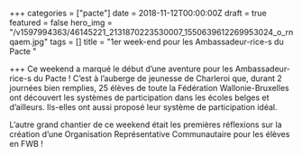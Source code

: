 +++
categories = ["pacte"]
date = 2018-11-12T00:00:00Z
draft = true
featured = false
hero_img = "/v1597994363/46145221_2131870223530007_1550639612269953024_o_rnqaem.jpg"
tags = []
title = "1er week-end pour les Ambassadeur-rice-s du Pacte "

+++
Ce weekend a marqué le début d’une aventure pour les Ambassadeur-rice-s du Pacte ! C’est à l’auberge de jeunesse de Charleroi que, durant 2 journées bien remplies, 25 élèves de toute la Fédération Wallonie-Bruxelles ont découvert les systèmes de participation dans les écoles belges et d’ailleurs. Ils-elles ont aussi proposé leur système de participation idéal.

L’autre grand chantier de ce weekend était les premières réflexions sur la création d’une Organisation Représentative Communautaire pour les élèves en FWB !